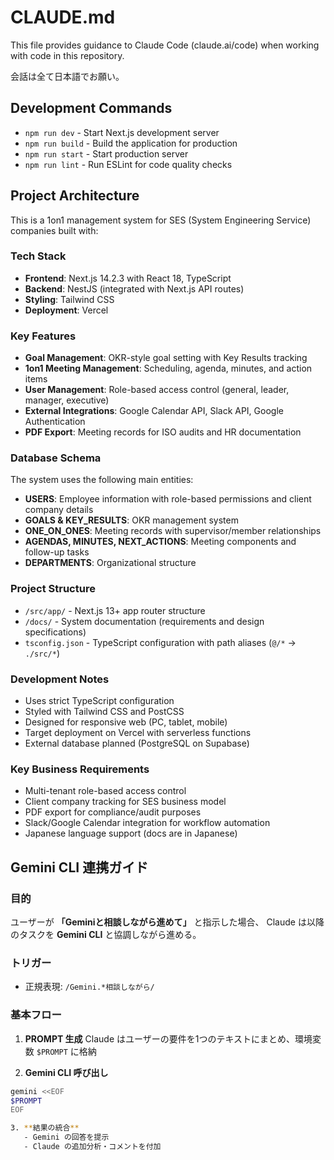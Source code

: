 # CLAUDE.md

This file provides guidance to Claude Code (claude.ai/code) when working with code in this repository.

会話は全て日本語でお願い。

## Development Commands

- `npm run dev` - Start Next.js development server
- `npm run build` - Build the application for production
- `npm run start` - Start production server
- `npm run lint` - Run ESLint for code quality checks

## Project Architecture

This is a 1on1 management system for SES (System Engineering Service) companies built with:

### Tech Stack
- **Frontend**: Next.js 14.2.3 with React 18, TypeScript
- **Backend**: NestJS (integrated with Next.js API routes)
- **Styling**: Tailwind CSS
- **Deployment**: Vercel

### Key Features
- **Goal Management**: OKR-style goal setting with Key Results tracking
- **1on1 Meeting Management**: Scheduling, agenda, minutes, and action items
- **User Management**: Role-based access control (general, leader, manager, executive)
- **External Integrations**: Google Calendar API, Slack API, Google Authentication
- **PDF Export**: Meeting records for ISO audits and HR documentation

### Database Schema
The system uses the following main entities:
- **USERS**: Employee information with role-based permissions and client company details
- **GOALS & KEY_RESULTS**: OKR management system
- **ONE_ON_ONES**: Meeting records with supervisor/member relationships
- **AGENDAS, MINUTES, NEXT_ACTIONS**: Meeting components and follow-up tasks
- **DEPARTMENTS**: Organizational structure

### Project Structure
- `/src/app/` - Next.js 13+ app router structure
- `/docs/` - System documentation (requirements and design specifications)
- `tsconfig.json` - TypeScript configuration with path aliases (`@/*` -> `./src/*`)

### Development Notes
- Uses strict TypeScript configuration
- Styled with Tailwind CSS and PostCSS
- Designed for responsive web (PC, tablet, mobile)
- Target deployment on Vercel with serverless functions
- External database planned (PostgreSQL on Supabase)

### Key Business Requirements
- Multi-tenant role-based access control
- Client company tracking for SES business model
- PDF export for compliance/audit purposes
- Slack/Google Calendar integration for workflow automation
- Japanese language support (docs are in Japanese)

## Gemini CLI 連携ガイド

### 目的
ユーザーが **「Geminiと相談しながら進めて」** と指示した場合、
Claude は以降のタスクを **Gemini CLI** と協調しながら進める。

### トリガー
- 正規表現: `/Gemini.*相談しながら/`

### 基本フロー
1. **PROMPT 生成**
   Claude はユーザーの要件を1つのテキストにまとめ、環境変数 `$PROMPT` に格納

2. **Gemini CLI 呼び出し**
```bash
gemini <<EOF
$PROMPT
EOF

3. **結果の統合**
   - Gemini の回答を提示
   - Claude の追加分析・コメントを付加